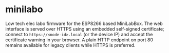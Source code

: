 # minilabo

Low tech elec labo firmware for the ESP8266 based MiniLabBox. The web
interface is served over HTTPS using an embedded self-signed
certificate; connect to `https://<node-id>.local` (or the device IP) and
accept the certificate warning in your browser. A plain HTTP endpoint on
port 80 remains available for legacy clients while HTTPS is preferred.
